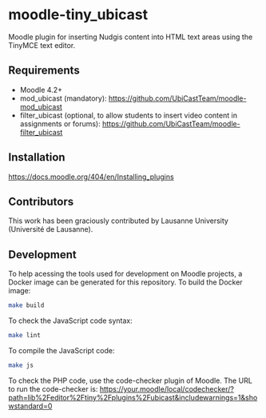 # moodle-tiny_ubicast

Moodle plugin for inserting Nudgis content into HTML text areas using the TinyMCE text editor.

## Requirements

* Moodle 4.2+
* mod_ubicast (mandatory): https://github.com/UbiCastTeam/moodle-mod_ubicast
* filter_ubicast (optional, to allow students to insert video content in assignments or forums): https://github.com/UbiCastTeam/moodle-filter_ubicast

## Installation

https://docs.moodle.org/404/en/Installing_plugins

## Contributors

This work has been graciously contributed by Lausanne University (Université de Lausanne).

## Development

To help acessing the tools used for development on Moodle projects, a Docker image can be generated for this repository.
To build the Docker image:

```sh
make build
```

To check the JavaScript code syntax:

```sh
make lint
```

To compile the JavaScript code:

```sh
make js
```

To check the PHP code, use the code-checker plugin of Moodle.
The URL to run the code-checker is:
https://your.moodle/local/codechecker/?path=lib%2Feditor%2Ftiny%2Fplugins%2Fubicast&includewarnings=1&showstandard=0
